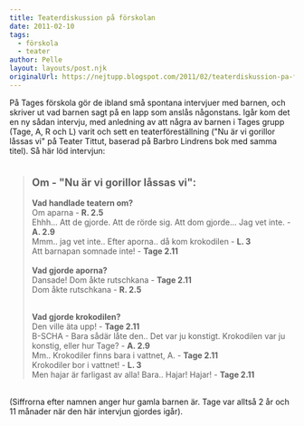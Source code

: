 ```yaml
---
title: Teaterdiskussion på förskolan
date: 2011-02-10
tags: 
  - förskola
  - teater	
author: Pelle
layout: layouts/post.njk
originalUrl: https://nejtupp.blogspot.com/2011/02/teaterdiskussion-pa-forskolan.html
---
```


På Tages förskola gör de ibland små spontana intervjuer med barnen, och skriver ut vad barnen sagt på en lapp som anslås någonstans. Igår kom det en ny sådan intervju, med anledning av att några av barnen i Tages grupp (Tage, A, R och L) varit och sett en teaterföreställning ("Nu är vi gorillor låssas vi" på Teater Tittut, baserad på Barbro Lindrens bok med samma titel). Så här löd intervjun:<br> <span style="font-size:130%;"><span style="font-weight: bold;"><span style="font-size:100%;"><span style="font-weight: bold;"></span></span><br></span></span><blockquote><span style="font-size:130%;"><span style="font-weight: bold;">Om - "Nu är vi gorillor låssas vi":</span></span><br><br><span style="font-weight: bold;">Vad handlade teatern om?</span><br>Om aparna - <span style="font-weight: bold;">R. 2.5</span><br>Ehhh... Att de gjorde. Att de rörde sig. Att dom gjorde... Jag vet inte.  - <span style="font-weight: bold;">A. 2.9</span><br>Mmm.. jag vet inte.. Efter aporna.. då kom krokodilen - <span style="font-weight: bold;">L. 3</span><br>Att barnapan somnade inte! - <span style="font-weight: bold;">Tage 2.11</span><br><br><span style="font-weight: bold;">Vad gjorde aporna?</span><br>Dansade! Dom åkte rutschkana - <span style="font-weight: bold;">Tage 2.11</span><br>Dom åkte rutschkana - <span style="font-weight: bold;">R. 2.5</span>
<br><br>

<span style="font-weight: bold;">Vad gjorde krokodilen?</span><br>Den ville äta upp! - <span style="font-weight: bold;">Tage 2.11</span><br>B-SCHA - Bara sådär låte den.. Det var ju konstigt. Krokodilen var ju konstig, eller hur Tage? - <span style="font-weight: bold;">A. 2.9</span><br>Mm.. Krokodiler finns bara i vattnet, A. - <span style="font-weight: bold;">Tage 2.11</span><br>Krokodiler bor i vattnet! - <span style="font-weight: bold;">L. 3</span><br>Men hajar är farligast av alla! Bara.. Hajar! Hajar! - <span style="font-weight: bold;">Tage 2.11</span></blockquote><br>(Siffrorna efter namnen anger hur gamla barnen är. Tage var alltså 2 år och 11 månader när den här intervjun gjordes igår).
